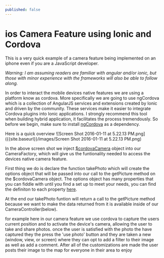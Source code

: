 ```yaml
---
published: false
---
```



# ios Camera Feature using Ionic and Cordova #
This is a very quick example of a camera feature being implemented on an iphone even if you are a JavaScript developer.

_Warning: I am assuming readers are familiar with angular and/or ionic, but those with minor experience with the frameworks will also be able to follow along._

In order to interact the mobile devices native features we are using a platform know as cordova. More specifically we are going to use ngCordova which is a collection of AngularJS services and extensions created by Ionic and driven by the community. These services make it easier to integrate Cordova plugins into Ionic applications. I strongly recommend this tool when building hybrid application, it facilitates the process tremendously. So before we begin, make sure to install [ngCordova](http://ngcordova.com/) as a dependency.

Here is a quick overview
![Screen Shot 2016-01-11 at 5.22.13 PM.png]({{site.baseurl}}/images/Screen Shot 2016-01-11 at 5.22.13 PM.png)

In the above screen shot we inject [$cordovaCamera](http://ngcordova.com/docs/plugins/camera/) object into our CameraFactory, which will give us the funtionality needed to access the devices native camera feature.

First thing we do is declare the function takePhoto which will create the options object that will be passed into our call to the getPicture method on the $cordovaCamera object. The options object has many properties that you can fiddle with until you find a set up to meet your needs, you can find the definiton to each property [here](http://ngcordova.com/docs/plugins/camera/).

At the end our takePhoto funtion will return a call to the getPicture method because we want to make the data returned from it is available inside of our CameraController(below).






for example here in our camera feature we use cordova to capture the users current position and to activate the device's camera, allowing the user to take and share photos.
once the user is satisfied with the photo the have captured they the press the 'use photo' button and they are taken a new (window, view, or screen) where they can opt to add a filter to their image as well as add a comment.
After all of the customizations are made the user posts their image to the map for everyone in their area to enjoy
